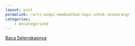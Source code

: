 ```yaml
---
layout: post
permalink: /arti-mimpi-membuatkan-kopi-untuk-seseorang/
categories:
    - Uncategorized
---
```


[Baca Selengkapnya](/08)